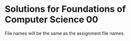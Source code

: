 # Solutions for Foundations of Computer Science 00
File names will be the same as the assignment file names.
